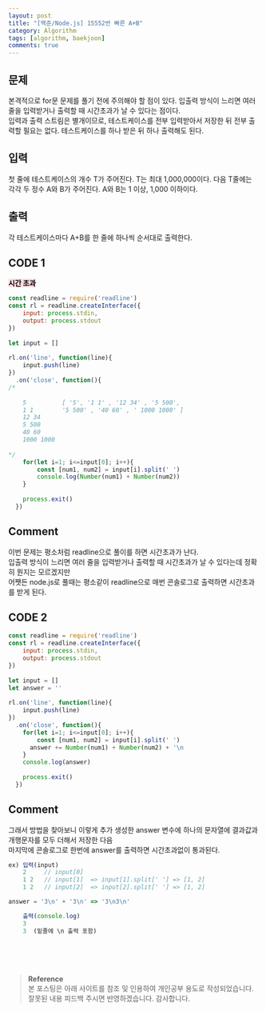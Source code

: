 ```yaml
---
layout: post
title: "[백준/Node.js] 15552번 빠른 A+B"
category: Algorithm
tags: [algorithm, baekjoon]
comments: true
---
```


## 문제
본격적으로 for문 문제를 풀기 전에 주의해야 할 점이 있다. 입출력 방식이 느리면 여러 줄을 입력받거나 출력할 때 시간초과가 날 수 있다는 점이다.   
입력과 출력 스트림은 별개이므로, 테스트케이스를 전부 입력받아서 저장한 뒤 전부 출력할 필요는 없다. 테스트케이스를 하나 받은 뒤 하나 출력해도 된다.

## 입력
첫 줄에 테스트케이스의 개수 T가 주어진다. T는 최대 1,000,000이다. 다음 T줄에는 각각 두 정수 A와 B가 주어진다. A와 B는 1 이상, 1,000 이하이다.

## 출력
각 테스트케이스마다 A+B를 한 줄에 하나씩 순서대로 출력한다.

## CODE 1
**<mark style='background-color: #ffdce0'> 시간 초과 </mark>**
```javascript
const readline = require('readline')
const rl = readline.createInterface({
    input: process.stdin,
    output: process.stdout
})
 
let input = []
 
rl.on('line', function(line){
    input.push(line)
})
  .on('close', function(){
/*
 
    5          [ '5', '1 1' , '12 34' , '5 500',
    1 1        '5 500' , '40 60' , ' 1000 1000' ]
    12 34
    5 500
    40 60
    1000 1000
 
*/
    for(let i=1; i<=input[0]; i++){
        const [num1, num2] = input[i].split(' ')
        console.log(Number(num1) + Number(num2))
    }  
 
    process.exit()
  })
```
## Comment
이번 문제는 평소처럼 readline으로 풀이를 하면 시간초과가 난다.    
입출력 방식이 느리면 여러 줄을 입력받거나 출력할 때 시간초과가 날 수 있다는데 정확히 뭔지는 모르겠지만   
어쨋든 node.js로 풀때는 평소같이 readline으로 매번 콘솔로그로 출력하면 시간초과를 받게 된다.
 
## CODE 2
```javascript
const readline = require('readline')
const rl = readline.createInterface({
    input: process.stdin,
    output: process.stdout
})
 
let input = []
let answer = ''
 
rl.on('line', function(line){  
    input.push(line)
})
  .on('close', function(){
    for(let i=1; i<=input[0]; i++){
        const [num1, num2] = input[i].split(' ')
      answer += Number(num1) + Number(num2) + '\n
    }
    console.log(answer) 
    
    process.exit()
  })
```

## Comment
그래서 방법을 찾아보니 이렇게 추가 생성한 answer 변수에 하나의 문자열에 결과값과 개행문자를 모두 더해서 저장한 다음   
마지막에 콘솔로그로 한번에 answer를 출력하면 시간초과없이 통과된다.

```javascript
ex) 입력(input)         
    2     // input[0]
    1 2   // input[1]  => input[1].split[' '] => [1, 2]
    1 2   // input[2]  => input[2].split[' '] => [1, 2]   

answer = '3\n' + '3\n' => '3\n3\n'

    출력(console.log)
    3
    3  (밑줄에 \n 출력 포함)
```
<br>
<br>
<br>

>**Reference**   
본 포스팅은 아래 사이트를 참조 및 인용하여 개인공부 용도로 작성되었습니다.   
잘못된 내용 피드백 주시면 반영하겠습니다. 감사합니다.   
[]()
